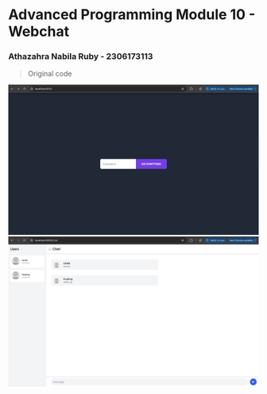 # Advanced Programming Module 10 - Webchat
### Athazahra Nabila Ruby - 2306173113

> Original code
 
![Login](images/login.png)
![Chat](images/chat.png)